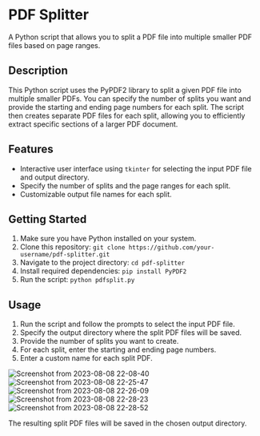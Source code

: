 # PDF Splitter

A Python script that allows you to split a PDF file into multiple smaller PDF files based on page ranges.

## Description

This Python script uses the PyPDF2 library to split a given PDF file into multiple smaller PDFs. You can specify the number of splits you want and provide the starting and ending page numbers for each split. The script then creates separate PDF files for each split, allowing you to efficiently extract specific sections of a larger PDF document.

## Features

- Interactive user interface using `tkinter` for selecting the input PDF file and output directory.
- Specify the number of splits and the page ranges for each split.
- Customizable output file names for each split.

## Getting Started

1. Make sure you have Python installed on your system.
2. Clone this repository: `git clone https://github.com/your-username/pdf-splitter.git`
3. Navigate to the project directory: `cd pdf-splitter`
4. Install required dependencies: `pip install PyPDF2`
5. Run the script: `python pdfsplit.py`

## Usage

1. Run the script and follow the prompts to select the input PDF file.
2. Specify the output directory where the split PDF files will be saved.
3. Provide the number of splits you want to create.
4. For each split, enter the starting and ending page numbers.
5. Enter a custom name for each split PDF.


![Screenshot from 2023-08-08 22-08-40](https://github.com/GuhanAein/PDF_Splitter/assets/102289063/9239e59c-6183-4cbc-9267-d2fa360a9aa4)
![Screenshot from 2023-08-08 22-25-47](https://github.com/GuhanAein/PDF_Splitter/assets/102289063/2736ec36-3d96-4fe1-ab85-d9f1c989d920)
![Screenshot from 2023-08-08 22-26-09](https://github.com/GuhanAein/PDF_Splitter/assets/102289063/77c0003d-2a5e-446a-8783-59df36b3b2f8)
![Screenshot from 2023-08-08 22-28-23](https://github.com/GuhanAein/PDF_Splitter/assets/102289063/7d97da2f-8df2-4441-ab4b-f6e2f280844b)
![Screenshot from 2023-08-08 22-28-52](https://github.com/GuhanAein/PDF_Splitter/assets/102289063/519ab41b-c811-4a30-935e-46e852bfd775)



The resulting split PDF files will be saved in the chosen output directory.
